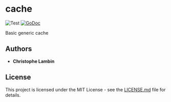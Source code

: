 # cache
![Test](https://github.com/clambin/go-common/cache/workflows/Test/badge.svg)
[![GoDoc](https://pkg.go.dev/badge/github.com/clambin/go-common/cache?utm_source=godoc)](http://pkg.go.dev/github.com/clambin/go-common/cache)

Basic generic cache

## Authors

* **Christophe Lambin**

## License

This project is licensed under the MIT License - see the [LICENSE.md](LICENSE.md) file for details.
